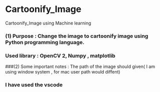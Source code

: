 # Cartoonify_Image
Cartoonify_Image using Machine learning
### (1) Purpose : Change the image to cartoonify image using Python programming language.
### Used library : OpenCV 2, Numpy , matplotlib
###(2) Some important notes : The path of the image should given( I am using window system , for mac user path would diffent) 
### I have used the vscode 
